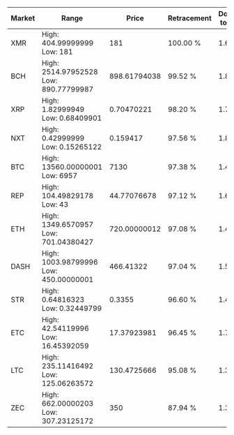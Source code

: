 | Market | Range | Price| Retracement | Doubles to 50% |
| --- | --- | --- | --- | --- |
| XMR | High: 404.99999999<br />Low: 181 | 181 | 100.00 % | 1.62 |
| BCH | High: 2514.97952528<br />Low: 890.77799987 | 898.61794038 | 99.52 % | 1.89 |
| XRP | High: 1.82999949<br />Low: 0.68409901 | 0.70470221 | 98.20 % | 1.78 |
| NXT | High: 0.42999999<br />Low: 0.15265122 | 0.159417 | 97.56 % | 1.83 |
| BTC | High: 13560.00000001<br />Low: 6957 | 7130 | 97.38 % | 1.44 |
| REP | High: 104.49829178<br />Low: 43 | 44.77076678 | 97.12 % | 1.65 |
| ETH | High: 1349.6570957<br />Low: 701.04380427 | 720.00000012 | 97.08 % | 1.42 |
| DASH | High: 1003.98799996<br />Low: 450.00000001 | 466.41322 | 97.04 % | 1.56 |
| STR | High: 0.64816323<br />Low: 0.32449799 | 0.3355 | 96.60 % | 1.45 |
| ETC | High: 42.54119996<br />Low: 16.45392059 | 17.37923981 | 96.45 % | 1.70 |
| LTC | High: 235.11416492<br />Low: 125.06263572 | 130.4725666 | 95.08 % | 1.38 |
| ZEC | High: 662.00000203<br />Low: 307.23125172 | 350 | 87.94 % | 1.38 |
